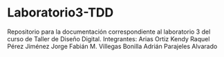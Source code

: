 # Laboratorio3-TDD
Repositorio para la documentación correspondiente al laboratorio 3 del curso de Taller de Diseño Digital. Integrantes: Arias Ortiz Kendy Raquel Pérez Jiménez Jorge Fabián M. Villegas Bonilla Adrián Parajeles Alvarado
